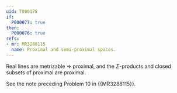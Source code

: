 ```yaml
---
uid: T000178
if:
  P000077: true
then:
  P000076: true
refs:
- mr: MR3288115
  name: Proximal and semi-proximal spaces.
---
```


Real lines are metrizable => proximal, and the $\Sigma$-products and closed subsets of proximal are proximal.

See the note preceding Problem 10 in {{MR3288115}}.
